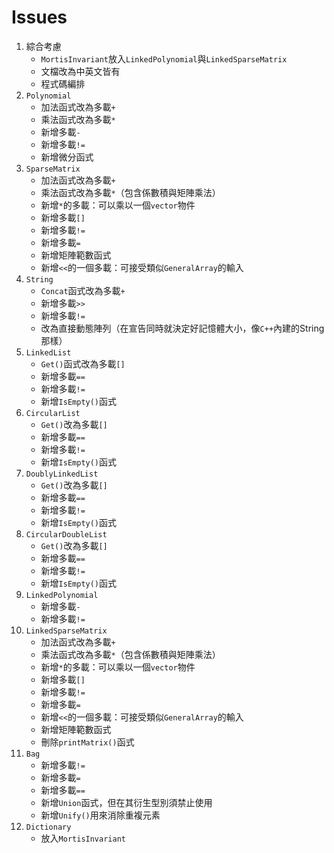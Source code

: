 # Issues

1. 綜合考慮
   - `MortisInvariant`放入`LinkedPolynomial`與`LinkedSparseMatrix`
   - 文檔改為中英文皆有
   - 程式碼編排
2. `Polynomial`
   - 加法函式改為多載`+`
   - 乘法函式改為多載`*`
   - 新增多載`-`
   - 新增多載`!=`
   - 新增微分函式
3. `SparseMatrix`
   - 加法函式改為多載`+`
   - 乘法函式改為多載`*`（包含係數積與矩陣乘法）
   - 新增`*`的多載：可以乘以一個`vector`物件
   - 新增多載`[]`
   - 新增多載`!=`
   - 新增多載`=`
   - 新增矩陣範數函式
   - 新增`<<`的一個多載：可接受類似`GeneralArray`的輸入
4. `String`
   - `Concat`函式改為多載`+`
   - 新增多載`>>`
   - 新增多載`!=`
   - 改為直接動態陣列（在宣告同時就決定好記憶體大小，像`C++`內建的String那樣）
5.  `LinkedList`
    - `Get()`函式改為多載`[]`
    - 新增多載`==`
    - 新增多載`!=`
    - 新增`IsEmpty()`函式
6.  `CircularList`
    - `Get()`改為多載`[]`
    - 新增多載`==`
    - 新增多載`!=`
    - 新增`IsEmpty()`函式
7.  `DoublyLinkedList`
    - `Get()`改為多載`[]`
    - 新增多載`==`
    - 新增多載`!=`
    - 新增`IsEmpty()`函式
8.  `CircularDoubleList`
    - `Get()`改為多載`[]`
    - 新增多載`==`
    - 新增多載`!=`
    - 新增`IsEmpty()`函式
9.  `LinkedPolynomial`
    - 新增多載`-`
    - 新增多載`!=`
10. `LinkedSparseMatrix`
    - 加法函式改為多載`+`
    - 乘法函式改為多載`*`（包含係數積與矩陣乘法）
    - 新增`*`的多載：可以乘以一個`vector`物件
    - 新增多載`[]`
    - 新增多載`!=`
    - 新增多載`=`
    - 新增`<<`的一個多載：可接受類似`GeneralArray`的輸入
    - 新增矩陣範數函式
    - 刪除`printMatrix()`函式
11. `Bag`
    - 新增多載`!=`
    - 新增多載`=`
    - 新增多載`==`
    - 新增`Union`函式，但在其衍生型別須禁止使用
    - 新增`Unify()`用來消除重複元素
12. `Dictionary`
    - 放入`MortisInvariant`
